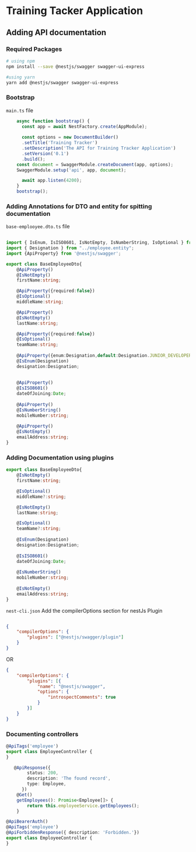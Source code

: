 # Training Tacker  Application

## Adding API documentation

### Required Packages

``` bash
# using npm
npm install --save @nestjs/swagger swagger-ui-express

#using yarn
yarn add @nestjs/swagger swagger-ui-express
```

### Bootstrap

`main.ts` file
```typescript
    async function bootstrap() {
      const app = await NestFactory.create(AppModule);
      
      const options = new DocumentBuilder()
      .setTitle('Training Tracker')
      .setDescription('The API for Training Tracker Application')
      .setVersion('0.1')
      .build();
    const document = SwaggerModule.createDocument(app, options);
    SwaggerModule.setup('api', app, document);

      await app.listen(4200);
    }
    bootstrap();

```


### Adding Annotations for DTO and entity for spitting documentation

`base-emplooyee.dto.ts` file
``` typescript
  
import { IsEnum, IsISO8601, IsNotEmpty, IsNumberString, IsOptional } from "class-validator";
import { Designation } from "../employee.entity";
import {ApiProperty} from '@nestjs/swagger';

export class BaseEmployeeDto{
    @ApiProperty()
    @IsNotEmpty()
    firstName:string;

    @ApiProperty({required:false})
    @IsOptional()
    middleName:string;

    @ApiProperty()
    @IsNotEmpty()
    lastName:string;

    @ApiProperty({required:false})
    @IsOptional()
    teamName:string;
    
    @ApiProperty({enum:Designation,default:Designation.JUNIOR_DEVELOPER})
    @IsEnum(Designation)
    designation:Designation;
    
    
    @ApiProperty()
    @IsISO8601()
    dateOfJoining:Date;
    
    @ApiProperty()
    @IsNumberString()
    mobileNumber:string;
    
    @ApiProperty()
    @IsNotEmpty()
    emailAddress:string;
}
```

### Adding Documentation using plugins

``` typescript
export class BaseEmployeeDto{
    @IsNotEmpty()
    firstName:string;

    @IsOptional()
    middleName?:string;

    @IsNotEmpty()
    lastName:string;

    @IsOptional()
    teamName?:string;
    
    @IsEnum(Designation)
    designation:Designation;
    
    @IsISO8601()
    dateOfJoining:Date;
    
    @IsNumberString()
    mobileNumber:string;
    
    @IsNotEmpty()
    emailAddress:string;
}
```

`nest-cli.json` Add the compilerOptions section for nestJs Plugin
``` json

{
    "compilerOptions": {
        "plugins": ["@nestjs/swagger/plugin"]
    }
}

```

OR

``` json
{
    "compilerOptions": {
        "plugins": [{
            "name": "@nestjs/swagger",
            "options": {
                "introspectComments": true
            }
        }]
    }
}
```

### Documenting controllers

``` Typescript
@ApiTags('employee')
export class EmployeeController {
}
```


``` Typescript
   @ApiResponse({
        status: 200,
        description: 'The found record',
        type: Employee,
      })
    @Get()
    getEmployees(): Promise<Employee[]> {
        return this.employeeService.getEmployees();
    }
```

``` Typescript
@ApiBearerAuth()
@ApiTags('employee')
@ApiForbiddenResponse({ description: 'Forbidden.'})
export class EmployeeController {
}
```
